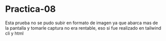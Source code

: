 # Practica-08

Esta prueba no se pudo subir en formato de imagen ya que abarca mas de la pantalla y tomarle captura no era rentable, eso si fue realizado en tailwind cli y html 
